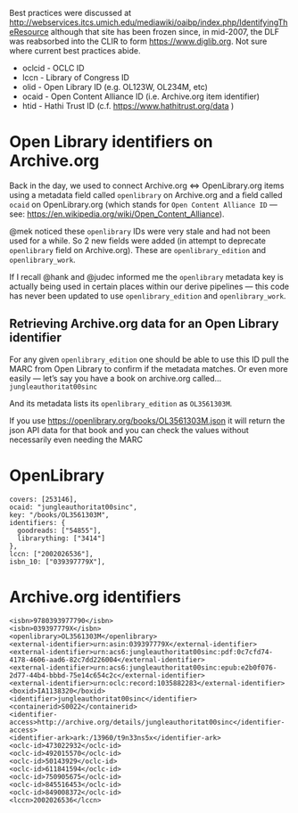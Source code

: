 Best practices were discussed at http://webservices.itcs.umich.edu/mediawiki/oaibp/index.php/IdentifyingTheResource although that site has been frozen since, in mid-2007, the DLF was reabsorbed into the CLIR to form https://www.diglib.org. Not sure where current best practices abide.

- oclcid - OCLC ID
- lccn - Library of Congress ID
- olid - Open Library ID (e.g. OL123W, OL234M, etc)
- ocaid - Open Content Alliance ID (i.e. Archive.org item identifier)
- htid - Hathi Trust ID (c.f. https://www.hathitrust.org/data )


# Open Library identifiers on Archive.org

Back in the day, we used to connect Archive.org <=> OpenLibrary.org items using a metadata field called `openlibrary` on Archive.org and a field called `ocaid` on OpenLibrary.org (which stands for `Open Content Alliance ID` — see: https://en.wikipedia.org/wiki/Open_Content_Alliance).

@mek noticed these `openlibrary` IDs were very stale and had not been used for a while. So 2 new fields were added (in attempt to deprecate `openlibrary` field on Archive.org). These are `openlibrary_edition` and `openlibrary_work`.

If I recall @hank and @judec informed me the `openlibrary` metadata key is actually being used in certain places within our derive pipelines — this code has never been updated to use `openlibrary_edition` and `openlibrary_work`.

## Retrieving Archive.org data for an Open Library identifier

For any given `openlibrary_edition` one should be able to use this ID pull the MARC from Open Library to confirm if the metadata matches. Or even more easily — let’s say you have a book on archive.org called… `jungleauthoritat00sinc`

And its metadata lists its `openlibrary_edition` as `OL3561303M`.

If you use https://openlibrary.org/books/OL3561303M.json it will return the json API data for that book and you can check the values without necessarily even needing the MARC

# OpenLibrary

    covers: [253146],
    ocaid: "jungleauthoritat00sinc",
    key: "/books/OL3561303M",
    identifiers: {
      goodreads: ["54855"],
      librarything: ["3414"]
    },
    lccn: ["2002026536"],
    isbn_10: ["039397779X"],


# Archive.org identifiers

    <isbn>9780393977790</isbn>
    <isbn>039397779X</isbn>
    <openlibrary>OL3561303M</openlibrary>
    <external-identifier>urn:asin:039397779X</external-identifier>
    <external-identifier>urn:acs6:jungleauthoritat00sinc:pdf:0c7cfd74-4178-4606-aad6-82c7dd226004</external-identifier>
    <external-identifier>urn:acs6:jungleauthoritat00sinc:epub:e2b0f076-2d77-44b4-bbbd-75e14c654c2c</external-identifier>
    <external-identifier>urn:oclc:record:1035882283</external-identifier>
    <boxid>IA1138320</boxid>
    <identifier>jungleauthoritat00sinc</identifier>
    <containerid>S0022</containerid>
    <identifier-access>http://archive.org/details/jungleauthoritat00sinc</identifier-access>
    <identifier-ark>ark:/13960/t9n33ns5x</identifier-ark>
    <oclc-id>473022932</oclc-id>
    <oclc-id>492015570</oclc-id>
    <oclc-id>50143929</oclc-id>
    <oclc-id>611841594</oclc-id>
    <oclc-id>750905675</oclc-id>
    <oclc-id>845516453</oclc-id>
    <oclc-id>849008372</oclc-id>
    <lccn>2002026536</lccn>
